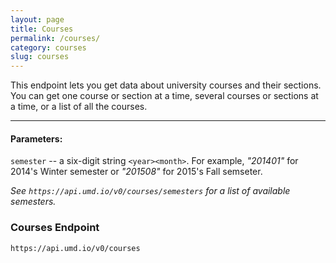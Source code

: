 ```yaml
---
layout: page
title: Courses
permalink: /courses/
category: courses
slug: courses
---
```


This endpoint lets you get data about university courses and their sections. You can get one course or section at a time, several courses or sections at a time, or a list of all the courses. 

----

#### Parameters:
`semester` -- a six-digit string `<year><month>`. For example, *"201401"* for 2014's Winter semester or *"201508"* for 2015's Fall semseter.

*See `https://api.umd.io/v0/courses/semesters` for a list of available semesters.*

<!-- EXAMPLE -->

### Courses Endpoint

`https://api.umd.io/v0/courses`

<!-- END -->
